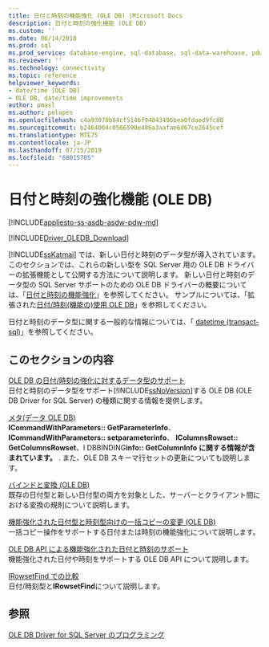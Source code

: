 ```yaml
---
title: 日付と時刻の機能強化 (OLE DB) |Microsoft Docs
description: 日付と時刻の強化機能 (OLE DB)
ms.custom: ''
ms.date: 06/14/2018
ms.prod: sql
ms.prod_service: database-engine, sql-database, sql-data-warehouse, pdw
ms.reviewer: ''
ms.technology: connectivity
ms.topic: reference
helpviewer_keywords:
- date/time [OLE DB]
- OLE DB, date/time improvements
author: pmasl
ms.author: pelopes
ms.openlocfilehash: c4a93078b84cf5146f94043496bea0fdaed9fc80
ms.sourcegitcommit: b2464064c0566590e486a3aafae6d67ce2645cef
ms.translationtype: MTE75
ms.contentlocale: ja-JP
ms.lasthandoff: 07/15/2019
ms.locfileid: "68015705"
---
```

# <a name="date-and-time-improvements-ole-db"></a>日付と時刻の強化機能 (OLE DB)
[!INCLUDE[appliesto-ss-asdb-asdw-pdw-md](../../../includes/appliesto-ss-asdb-asdw-pdw-md.md)]

[!INCLUDE[Driver_OLEDB_Download](../../../includes/driver_oledb_download.md)]

  [!INCLUDE[ssKatmai](../../../includes/sskatmai-md.md)] では、新しい日付と時刻のデータ型が導入されています。 このセクションでは、これらの新しい型を SQL Server 用の OLE DB ドライバーの拡張機能として公開する方法について説明します。 新しい日付と時刻のデータ型の SQL Server サポートのための OLE DB ドライバーの概要については、「[日付と時刻の機能強化](../../oledb/features/date-and-time-improvements.md)」を参照してください。 サンプルについては、「拡張された[日付/時刻&#40;機能の&#41;使用 OLE DB](../../oledb/ole-db-how-to/use-enhanced-date-and-time-features-ole-db.md)」を参照してください。  
  
 日付と時刻のデータ型に関する一般的な情報については、「 [datetime &#40;transact-sql&#41;](../../../t-sql/data-types/datetime-transact-sql.md)」を参照してください。  
  
## <a name="in-this-section"></a>このセクションの内容  
 [OLE DB の日付/時刻の強化に対するデータ型のサポート](../../oledb/ole-db-date-time/data-type-support-for-ole-db-date-and-time-improvements.md)  
 日付と時刻のデータ型をサポート[!INCLUDE[ssNoVersion](../../../includes/ssnoversion-md.md)]する OLE DB (OLE DB Driver for SQL Server) の種類に関する情報を提供します。  
  
 [メタ&#40;データ OLE DB&#41;](../../oledb/ole-db-date-time/metadata-parameter-and-rowset.md)  
 **ICommandWithParameters:: GetParameterInfo**、 **ICommandWithParameters:: setparameterinfo**、 **IColumnsRowset:: GetColumnsRowset**、I DBBINDING**info:: GetColumnInfo に関する情報が含まれています。** . また、OLE DB スキーマ行セットの更新についても説明します。  
  
 [バインドと変換 &#40;OLE DB&#41;](../../oledb/ole-db-date-time/conversions-ole-db.md)  
 既存の日付型と新しい日付型の両方を対象とした、サーバーとクライアント間における変換の規則について説明します。  
  
 [機能強化された日付型と時刻型向けの一括コピーの変更 (OLE DB)](../../oledb/ole-db-date-time/bulk-copy-changes-for-enhanced-date-and-time-types-ole-db.md)  
 一括コピー操作をサポートする日付または時刻の機能強化について説明します。  
  
 [OLE DB API による機能強化された日付と時刻のサポート](../../oledb/ole-db-date-time/ole-db-api-support-for-date-and-time-enhancements.md)  
 機能強化された日付や時刻をサポートする OLE DB API について説明します。  
  
 [IRowsetFind での比較](../../oledb/ole-db-date-time/comparability-for-irowsetfind.md)  
 日付/時刻型と**IRowsetFind**について説明します。  
 
  
## <a name="see-also"></a>参照  
 [OLE DB Driver for SQL Server のプログラミング](../../oledb/ole-db/oledb-driver-for-sql-server-programming.md)  
  
  

